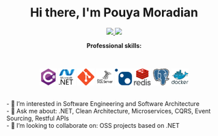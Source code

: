 <h1 align="center">Hi there, I'm Pouya Moradian</h1>

<p align="center">
 
  <a href="https://linkedin.com/in/PouyaMoradian" target="_blank">
    <img src="https://img.icons8.com/fluent/48/000000/linkedin.png" />
  </a>
  
  <a href="https://twitter.com/PouyaMoradian" target="_blank">
    <img src="https://img.icons8.com/fluent/48/000000/twitter.png" />
  </a>
  
</p>

<p align="center"> 
 <strong>
  Professional skills:
  </strong>
</p>

</br>
<p align="center"> 
  <img src="https://raw.githubusercontent.com/devicons/devicon/master/icons/csharp/csharp-original.svg" alt="csharp" width="40" height="40" />
  <img src="https://raw.githubusercontent.com/devicons/devicon/master/icons/dot-net/dot-net-original-wordmark.svg" alt="dotnet" width="40" height="40" />
  <img src="https://raw.githubusercontent.com/devicons/devicon/master/icons/git/git-original.svg" alt="git" width="40" height="40" />
  <img src="https://raw.githubusercontent.com/devicons/devicon/master/icons/microsoftsqlserver/microsoftsqlserver-plain-wordmark.svg" alt="sqlServer" width="40" height="40" />
  <img src="https://raw.githubusercontent.com/devicons/devicon/master/icons/nuget/nuget-original.svg" alt="nuget" width="40" height="40" />
  <img src="https://raw.githubusercontent.com/devicons/devicon/master/icons/redis/redis-original-wordmark.svg" alt="redis" width="40" height="40" />
  <img src="https://raw.githubusercontent.com/devicons/devicon/master/icons/postgresql/postgresql-original.svg" alt="postgresql" width="40" height="40" />
  <img src="https://raw.githubusercontent.com/devicons/devicon/master/icons/docker/docker-original-wordmark.svg" alt="docker" width="40" height="40" />
</p>

</br>
- 👀 I’m interested in Software Engineering and Software Architecture
</br>
- 💬 Ask me about: .NET, Clean Architecture, Microservices, CQRS, Event Sourcing, Restful APIs
</br>
- 👯 I’m looking to collaborate on: OSS projects based on .NET
</br>
